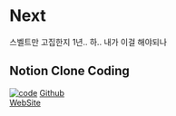 # Next
스벨트만 고집한지 1년.. 하.. 내가 이걸 해야되나

## Notion Clone Coding
[![code](https://img.youtube.com/vi/0OaDyjB9Ib8/0.jpg)](https://www.youtube.com/watch?v=0OaDyjB9Ib8&t=1091s)
[Github](https://github.com/Hyunseos-studyroom/Next/notion-clone) <br />
[WebSite](#) <br />
